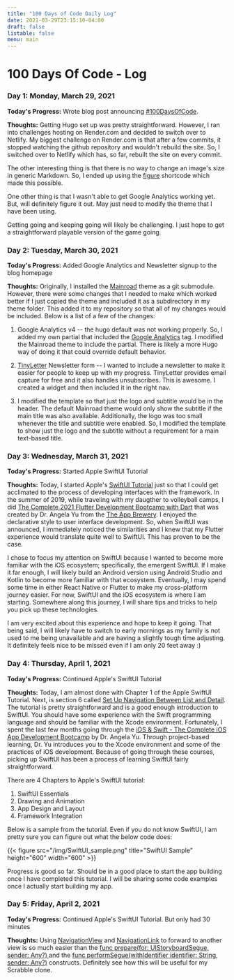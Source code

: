 ```yaml
---
title: "100 Days of Code Daily Log"
date: 2021-03-29T23:15:10-04:00
draft: false
listable: false
menu: main
---
```


# 100 Days Of Code - Log

### Day 1: Monday, March 29, 2021

**Today's Progress:** Wrote blog post announcing [#100DaysOfCode](https://www.100daysofcode.com/rules/).

**Thoughts:** Getting Hugo set up was pretty straightforward. However, I ran into challenges hosting on Render.com and decided to switch over to Netlify. My biggest challenge on Render.com is that after a few commits, it stopped watching the github repository and wouldn't rebuild the site. So, I switched over to Netlify which has, so far, rebuilt the site on every commit. 

The other interesting thing is that there is no way to change an image's size in generic Markdown. So, I ended up using the [figure](https://gohugo.io/content-management/shortcodes/#figure) shortcode which made this possible.

One other thing is that I wasn't able to get Google Analytics working yet. But, will definitely figure it out. May just need to modify the theme that I have been using.

Getting going and keeping going will likely be challenging. I just hope to get a straightforward playable version of the game going.

### Day 2: Tuesday, March 30, 2021

**Today's Progress:** Added Google Analytics and Newsletter signup to the blog homepage

**Thoughts:** Originally, I installed the [Mainroad](https://themes.gohugo.io/mainroad/) theme as a git submodule. However, there were some changes that I needed to make which worked better if I just copied the theme and included it as a subdirectory in my theme folder. This added it to my repository so that all of my changes would be included. Below is a list of a few of the changes:

1. Google Analytics v4 -- the hugo default was not working properly. So, I added my own partial that included the [Google Analytics](https://analytics.google.com) tag. I modified the Mainroad theme to include the partial. There is likely a more Hugo way of doing it that could override default behavior.

2. [TinyLetter](https://tinyletter.com/) Newsletter form -- I wanted to include a newsletter to make it easier for people to keep up with my progress. TinyLetter provides email capture for free and it also handles unsubscribes. This is awesome. I created a widget and then included it in the right nav.

3. I modified the template so that just the logo and subtitle would be in the header. The default Mainroad theme would only show the subtitle if the main title was also available. Additionally, the logo was too small whenever the title and subtitle were enabled. So, I modified the template to show just the logo and the subtitle without a requirement for a main text-based title.

### Day 3: Wednesday, March 31, 2021

**Today's Progress:** Started Apple SwiftUI Tutorial

**Thoughts:** Today, I started Apple's [SwiftUI Tutorial](https://developer.apple.com/tutorials/swiftui) just so that I could get acclimated to the process of developing interfaces with the framework. In the summer of 2019, while traveling with my daugther to volleyball camps, I did [The Complete 2021 Flutter Development Bootcamp with Dart](https://www.udemy.com/course/flutter-bootcamp-with-dart/) that was created by Dr. Angela Yu from the [The App Brewery](https://www.appbrewery.co). I enjoyed the declarative style to user interface development. So, when SwiftUI was announced, I immediately noticed the similarities and I knew that my Flutter experience would translate quite well to SwiftUI. This has proven to be the case.

I chose to focus my attention on SwiftUI because I wanted to become more familiar with the iOS ecosystem; specifically, the emergent SwiftUI. If I make it far enough, I will likely build an Android version using Android Studio and Kotlin to become more familiar with that ecosystem. Eventually, I may spend some time in either React Native or Flutter to make my cross-platform journey easier. For now, SwiftUI and the iOS ecosystem is where I am starting. Somewhere along this journey, I will share tips and tricks to help you pick up these technologies.

I am very excited about this experience and hope to keep it going. That being said, I will likely have to switch to early mornings as my family is not used to me being unavailable and are having a slightly tough time adjusting. It definitely feels nice to be missed even if I am only 20 feet away :)

### Day 4: Thursday, April 1, 2021

**Today's Progress:** Continued Apple's SwiftUI Tutorial

**Thoughts:** Today, I am almost done with Chapter 1 of the Apple SwiftUI Tutorial. Next, is section 6 called [Set Up Navigation Between List and Detail](https://developer.apple.com/tutorials/swiftui/building-lists-and-navigation). The tutorial is pretty straightforward and is a good enough introduction to SwiftUI. You should have some experience with the Swift programming language and should be familiar with the Xcode environment. Fortunately, I spent the last few months going through the [iOS & Swift - The Complete iOS App Development Bootcamp](https://www.udemy.com/course/ios-13-app-development-bootcamp/) by Dr. Angela Yu. Through project-based learning, Dr. Yu introduces you to the Xcode environment and some of the practices of iOS development. Because of going through these courses, picking up SwiftUI has been a process of learning SwiftUI fairly straightforward. 

There are 4 Chapters to Apple's SwiftUI tutorial:

1. SwiftUI Essentials
2. Drawing and Animation
3. App Design and Layout
4. Framework Integration

Below is a sample from the tutorial. Even if you do not know SwiftUI, I am pretty sure you can figure out what the below code does:

{{< figure src="/img/SwiftUI_sample.png" title="SwiftUI Sample" height="600" width="600" >}}

Progress is good so far. Should be in a good place to start the app building once I have completed this tutorial. I will be sharing some code examples once I actually start building my app.

### Day 5: Friday, April 2, 2021

**Today's Progress:** Continued Apple's SwiftUI Tutorial. But only had 30 minutes

**Thoughts:** Using [NavigationView](https://developer.apple.com/documentation/swiftui/navigationview) and [NavigationLink](https://developer.apple.com/documentation/swiftui/navigationlink) to forward to another view is so much easier than the [func prepare(for: UIStoryboardSegue, sender: Any?)
](https://developer.apple.com/documentation/uikit/uiviewcontroller/1621490-prepare) and the [func performSegue(withIdentifier identifier: String, sender: Any?)](https://developer.apple.com/documentation/uikit/uiviewcontroller/1621413-performsegue) constructs. Definitely see how this will be useful for my Scrabble clone.